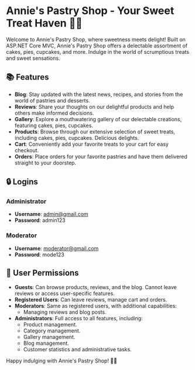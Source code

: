 # Annie's Pastry Shop - Your Sweet Treat Haven 🍰🧁

Welcome to Annie's Pastry Shop, where sweetness meets delight! Built on ASP.NET Core MVC, Annie's Pastry Shop offers a delectable assortment of cakes, pies, cupcakes, and more. Indulge in the world of scrumptious treats and sweet sensations.

## 📚 Features

- **Blog**: Stay updated with the latest news, recipes, and stories from the world of pastries and desserts.
- **Reviews**: Share your thoughts on our delightful products and help others make informed decisions.
- **Gallery**: Explore a mouthwatering gallery of our delectable creations, featuring cakes, pies, cupcakes.
- **Products**: Browse through our extensive selection of sweet treats, including cakes, pies, cupcakes. Delicious delights.
- **Cart**: Conveniently add your favorite treats to your cart for easy checkout.
- **Orders**: Place orders for your favorite pastries and have them delivered straight to your doorstep.

## 🔒 Logins

### Administrator

- **Username**: admin@gmail.com
- **Password**: admin123

### Moderator

- **Username**: moderator@gmail.com
- **Password**: mode123

## 👤 User Permissions

- **Guests**: Can browse products, reviews, and the blog. Cannot leave reviews or access user-specific features.
- **Registered Users**: Can leave reviews, manage cart and orders.
- **Moderators**: Same as registered users, with additional capabilities:
  - Managing reviews and blog posts.
- **Administrators**: Full access to all features, including:
  - Product management.
  - Category management.
  - Gallery management.
  - Blog management.
  - Customer statistics and administrative tasks.

Happy indulging with Annie's Pastry Shop! 🎉✨